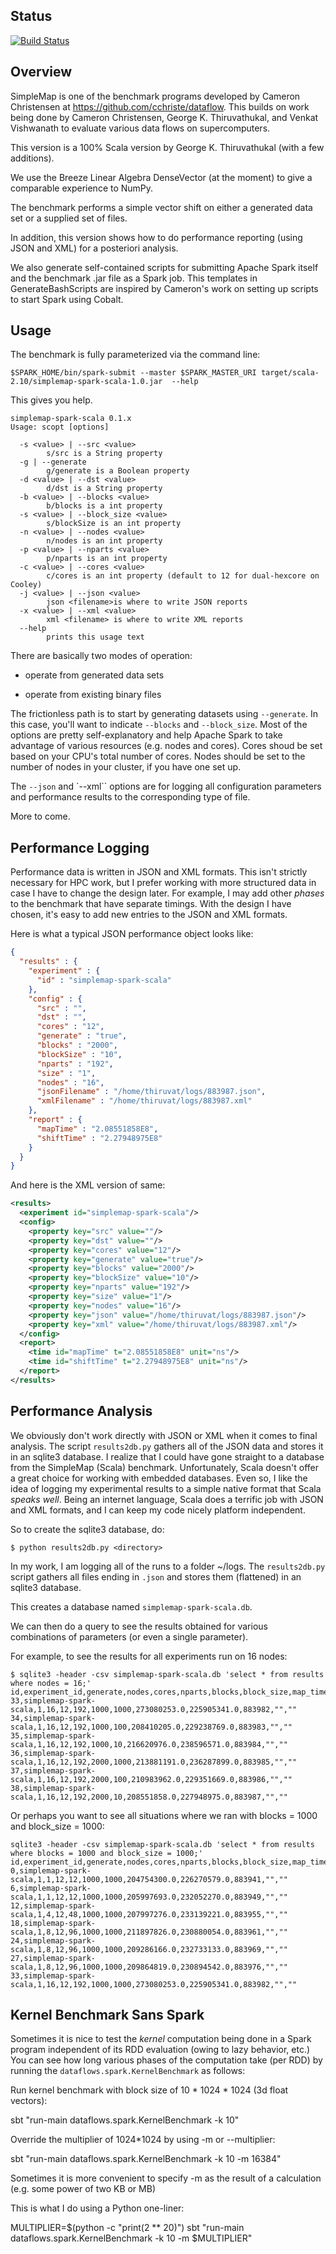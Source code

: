 Status
--------

[![Build Status](https://travis-ci.org/gkthiruvathukal/simplemap-spark-scala.svg?branch=master)](https://travis-ci.org/gkthiruvathukal/simplemap-spark-scala)

Overview
-----------

SimpleMap is one of the benchmark programs developed by Cameron Christensen at
https://github.com/cchriste/dataflow. This builds on work being done by Cameron Christensen, George K. Thiruvathukal, and Venkat Vishwanath to evaluate various data flows on supercomputers.

This version is a 100% Scala version by George K. Thiruvathukal (with a few additions).

We use the Breeze Linear Algebra DenseVector (at the moment) to give a comparable experience to NumPy.

The benchmark performs a simple vector shift on either a generated data set or a supplied set of files.

In addition, this version shows how to do performance reporting (using JSON and XML) for a posteriori analysis.

We also generate self-contained scripts for submitting Apache Spark itself and the benchmark .jar file as a Spark job.
This templates in GenerateBashScripts are inspired by Cameron's work on setting up scripts to start Spark using Cobalt.

Usage
------

The benchmark is fully parameterized via the command line:
```
$SPARK_HOME/bin/spark-submit --master $SPARK_MASTER_URI target/scala-2.10/simplemap-spark-scala-1.0.jar  --help
```

This gives you help.

```
simplemap-spark-scala 0.1.x
Usage: scopt [options]

  -s <value> | --src <value>
        s/src is a String property
  -g | --generate
        g/generate is a Boolean property
  -d <value> | --dst <value>
        d/dst is a String property
  -b <value> | --blocks <value>
        b/blocks is a int property
  -s <value> | --block_size <value>
        s/blockSize is an int property
  -n <value> | --nodes <value>
        n/nodes is an int property
  -p <value> | --nparts <value>
        p/nparts is an int property
  -c <value> | --cores <value>
        c/cores is an int property (default to 12 for dual-hexcore on Cooley)
  -j <value> | --json <value>
        json <filename>is where to write JSON reports
  -x <value> | --xml <value>
        xml <filename> is where to write XML reports
  --help
        prints this usage text
```

There are basically two modes of operation:

- operate from generated data sets

- operate from existing binary files


The frictionless path is to start by generating datasets using `--generate`. In this case, you'll want to 
indicate `--blocks` and `--block_size`. Most of the options are pretty self-explanatory and help Apache Spark
to take advantage of various resources (e.g. nodes and cores). Cores shoud be set based on your CPU's total
number of cores. Nodes should be set to the number of nodes in your cluster, if you have one set up.

The `--json` and `--xml`` options are for logging all configuration parameters and performance results to
the corresponding type of file.


More to come.


Performance Logging
---------------------

Performance data is written in JSON and XML formats. This isn't strictly necessary for HPC work, but I prefer
working with more structured data in case I have to change the design later. For example, I may add other 
*phases* to the benchmark that have separate timings. With the design I have chosen, it's easy to add new
entries to the JSON and XML formats. 

Here is what a typical JSON performance object looks like:

```json
{
  "results" : {
    "experiment" : {
      "id" : "simplemap-spark-scala"
    },
    "config" : {
      "src" : "",
      "dst" : "",
      "cores" : "12",
      "generate" : "true",
      "blocks" : "2000",
      "blockSize" : "10",
      "nparts" : "192",
      "size" : "1",
      "nodes" : "16",
      "jsonFilename" : "/home/thiruvat/logs/883987.json",
      "xmlFilename" : "/home/thiruvat/logs/883987.xml"
    },
    "report" : {
      "mapTime" : "2.08551858E8",
      "shiftTime" : "2.27948975E8"
    }
  }
}
```

And here is the XML version of same:

```xml
<results>
  <experiment id="simplemap-spark-scala"/>
  <config>
    <property key="src" value=""/>
    <property key="dst" value=""/>
    <property key="cores" value="12"/>
    <property key="generate" value="true"/>
    <property key="blocks" value="2000"/>
    <property key="blockSize" value="10"/>
    <property key="nparts" value="192"/>
    <property key="size" value="1"/>
    <property key="nodes" value="16"/>
    <property key="json" value="/home/thiruvat/logs/883987.json"/>
    <property key="xml" value="/home/thiruvat/logs/883987.xml"/>
  </config>
  <report>
    <time id="mapTime" t="2.08551858E8" unit="ns"/>
    <time id="shiftTime" t="2.27948975E8" unit="ns"/>
  </report>
</results>
```

Performance Analysis
---------------------

We obviously don't work directly with JSON or XML when it comes to final analysis. The script `results2db.py` 
gathers all of the JSON data and stores it in an sqlite3 database. I realize that I could have gone straight
to a database from the SimpleMap (Scala) benchmark. Unfortunately, Scala doesn't offer a great choice for
working with embedded databases. Even so, I like the idea of logging my experimental results to a simple
native format that Scala *speaks well*. Being an internet language, Scala does a terrific job with JSON and XML
formats, and I can keep my code nicely platform independent.

So to create the sqlite3 database, do:

```
$ python results2db.py <directory>
```

In my work, I am logging all of the runs to a folder ~/logs. The `results2db.py` script gathers all files
ending in `.json` and stores them (flattened) in an sqlite3 database.

This creates a database named `simplemap-spark-scala.db`.

We can then do a query to see the results obtained for various combinations of parameters (or even a single
parameter).

For example, to see the results for all experiments run on 16 nodes:

```
$ sqlite3 -header -csv simplemap-spark-scala.db 'select * from results where nodes = 16;'
id,experiment_id,generate,nodes,cores,nparts,blocks,block_size,map_time,shift_time,job_id,src,dst
33,simplemap-spark-scala,1,16,12,192,1000,1000,273080253.0,225905341.0,883982,"",""
34,simplemap-spark-scala,1,16,12,192,1000,100,208410205.0,229238769.0,883983,"",""
35,simplemap-spark-scala,1,16,12,192,1000,10,216620976.0,238596571.0,883984,"",""
36,simplemap-spark-scala,1,16,12,192,2000,1000,213881191.0,236287899.0,883985,"",""
37,simplemap-spark-scala,1,16,12,192,2000,100,210983962.0,229351669.0,883986,"",""
38,simplemap-spark-scala,1,16,12,192,2000,10,208551858.0,227948975.0,883987,"",""
```

Or perhaps you want to see all situations where we ran with blocks = 1000 and block\_size = 1000:

```
sqlite3 -header -csv simplemap-spark-scala.db 'select * from results where blocks = 1000 and block_size = 1000;'
id,experiment_id,generate,nodes,cores,nparts,blocks,block_size,map_time,shift_time,job_id,src,dst
0,simplemap-spark-scala,1,1,12,12,1000,1000,204754300.0,226270579.0,883941,"",""
6,simplemap-spark-scala,1,1,12,12,1000,1000,205997693.0,232052270.0,883949,"",""
12,simplemap-spark-scala,1,4,12,48,1000,1000,207997276.0,233139221.0,883955,"",""
18,simplemap-spark-scala,1,8,12,96,1000,1000,211897826.0,230880054.0,883961,"",""
24,simplemap-spark-scala,1,8,12,96,1000,1000,209286166.0,232733133.0,883969,"",""
27,simplemap-spark-scala,1,8,12,96,1000,1000,209864819.0,230894542.0,883976,"",""
33,simplemap-spark-scala,1,16,12,192,1000,1000,273080253.0,225905341.0,883982,"",""
```

Kernel Benchmark Sans Spark
--------------------------------

Sometimes it is nice to test the _kernel_ computation being done in a Spark program independent of its RDD evaluation (owing to lazy behavior, etc.)
You can see how long various phases of the computation take (per RDD) by running the `dataflows.spark.KernelBenchmark` as follows:

Run kernel benchmark with block size of 10 * 1024 * 1024 (3d float vectors):

sbt "run-main dataflows.spark.KernelBenchmark -k 10"

Override the multiplier of 1024\*1024 by using -m or --multiplier:

sbt "run-main dataflows.spark.KernelBenchmark -k 10 -m 16384"

Sometimes it is more convenient to specify -m as the result of a calculation (e.g. some power of two KB or MB)

This is what I do using a Python one-liner:

MULTIPLIER=$(python -c "print(2 \*\* 20)") sbt "run-main dataflows.spark.KernelBenchmark -k 10 -m $MULTIPLIER"



